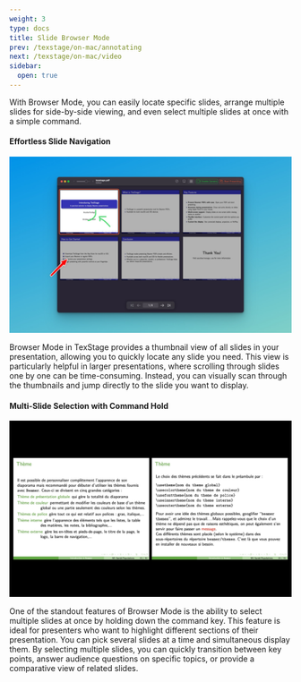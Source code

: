```yaml
---
weight: 3
type: docs
title: Slide Browser Mode
prev: /texstage/on-mac/annotating
next: /texstage/on-mac/video
sidebar:
  open: true
---
```


With Browser Mode, you can easily locate specific slides, arrange multiple slides for side-by-side viewing, and even select multiple slides at once with a simple command.

#### Effortless Slide Navigation

![Slide Browser - TexStage for Mac](mac-browser.jpg)

Browser Mode in TexStage provides a thumbnail view of all slides in your presentation, allowing you to quickly locate any slide you need. This view is particularly helpful in larger presentations, where scrolling through slides one by one can be time-consuming. Instead, you can visually scan through the thumbnails and jump directly to the slide you want to display. 

#### Multi-Slide Selection with Command Hold

![Multi-slide - TexStage for Mac](mac-several.jpg)

One of the standout features of Browser Mode is the ability to select multiple slides at once by holding down the command key. This feature is ideal for presenters who want to highlight different sections of their presentation. You can pick several slides at a time and simultaneous display them.  By selecting multiple slides, you can quickly transition between key points, answer audience questions on specific topics, or provide a comparative view of related slides.